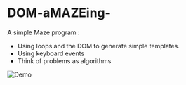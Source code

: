 # DOM-aMAZEing-

A simple Maze program :
* Using loops and the DOM to generate simple templates.
* Using keyboard events
* Think of problems as algorithms

![Demo](Demogif.gif)
